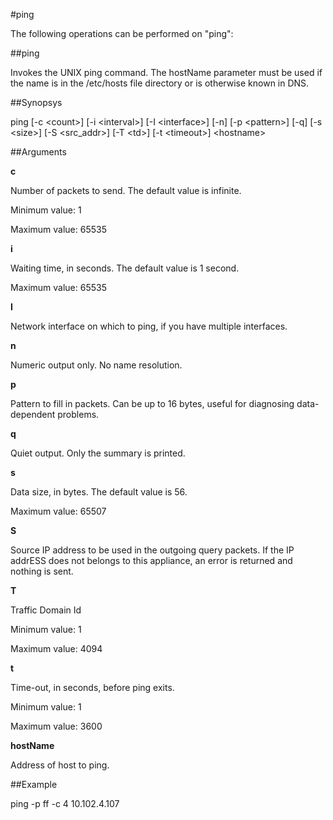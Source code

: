 #ping

The following operations can be performed on "ping":


##ping

Invokes the UNIX ping command. The hostName parameter must be used if the name is in the /etc/hosts file directory or is otherwise known in DNS.


##Synopsys

ping [-c &lt;count>] [-i &lt;interval>] [-I &lt;interface>] [-n]	[-p &lt;pattern>] [-q] [-s &lt;size>] [-S &lt;src_addr>] [-T &lt;td>] [-t &lt;timeout>] &lt;hostname>


##Arguments

<b>c</b>
Number of packets to send. The default value is infinite.
Minimum value: 1
Maximum value: 65535

<b>i</b>
Waiting time, in seconds. The default value is 1 second.
Maximum value: 65535

<b>I</b>
Network interface on which to ping, if you have multiple interfaces.

<b>n</b>
Numeric output only. No name resolution.

<b>p</b>
Pattern to fill in packets.  Can be up to 16 bytes, useful for diagnosing data-dependent problems.

<b>q</b>
Quiet output. Only the summary is printed.

<b>s</b>
Data size, in bytes. The default value is 56.
Maximum value: 65507

<b>S</b>
Source IP address to be used in the outgoing query packets. If the IP addrESS does not belongs to this appliance, an error is returned and nothing is sent.

<b>T</b>
Traffic Domain Id
Minimum value: 1
Maximum value: 4094

<b>t</b>
Time-out, in seconds, before ping exits.
Minimum value: 1
Maximum value: 3600

<b>hostName</b>
Address of host to ping.



##Example

ping -p ff -c 4 10.102.4.107

